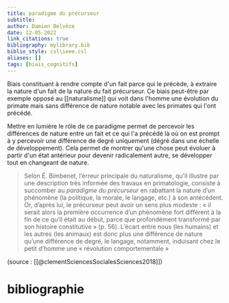 ```yaml
---
title: paradigme du précurseur
subtitle:
author: Damien Belvèze
date: 12-05-2022
link_citations: true
bibliography: mylibrary.bib
biblio_style: csl\ieee.csl
aliases: []
tags: [biais_cognitifs]
---
```


Biais constituant à rendre compte d'un fait parce qui le précède, à extraire la nature d'un fait de la nature du fait précurseur. 
Ce biais peut-être par exemple opposé au [[naturalisme]] qui voit dans l'homme une évolution du primate mais sans différence de nature notable avec les primates qui l'ont précédé. 

Mettre en lumière le rôle de ce paradigme permet de percevoir les différences de nature entre un fait et ce qui l'a précédé là où on est prompt à y percevoir une différence de degré uniquement (dégré dans une échelle de développement). Cela permet de montrer qu'une chose peut évoluer à partir d'un état antérieur pour devenir radicalement autre, se développer tout en changeant de nature. 

> Selon É. Bimbenet, l’erreur principale du naturalisme, qu’il illustre par une description très informée des travaux en primatologie, consiste à succomber au _paradigme du précurseur_ en rabattant la nature d’un phénomène (la politique, la morale, le langage, etc.) à son antécédent. Or, d’après lui, le précurseur peut avoir un sens plus modeste : « il serait alors la première occurrence d’un phénomène fort différent à la fin de ce qu’il était au début, parce que profondément transformé par son histoire constitutive » (p. 56). L’écart entre nous (les humains) et les autres (les animaux) est donc plus une différence de nature qu’une différence de degré, le langage, notamment, induisant chez le petit d’homme une « révolution comportementale »

(source : [[@clementSciencesSocialesSciences2018]])






# bibliographie

